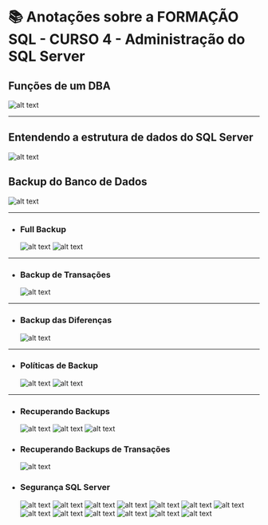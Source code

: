 # 📚 Anotações sobre a FORMAÇÃO SQL - CURSO 4 - Administração do SQL Server

## Funções de um DBA

![alt text](image.png)

---

## Entendendo a estrutura de dados do SQL Server

![alt text](image-1.png)

## Backup do Banco de Dados

![alt text](image-2.png)

---

- ### Full Backup

    ![alt text](image-3.png)
    ![alt text](image-4.png)

---

- ### Backup de Transações

    ![alt text](image-5.png)

---

- ### Backup das Diferenças

    ![alt text](image-6.png)

---

- ### Políticas de Backup

    ![alt text](image-8.png)
    ![alt text](image-7.png)

---

- ### Recuperando Backups

    ![alt text](image-9.png)
    ![alt text](image-10.png)
    ![alt text](image-11.png)

- ### Recuperando Backups de Transações

    ![alt text](image-12.png)

- ### Segurança SQL Server

    ![alt text](image-13.png)
    ![alt text](image-14.png)
    ![alt text](image-15.png)
    ![alt text](image-16.png)
    ![alt text](image-17.png)
    ![alt text](image-18.png)
    ![alt text](image-19.png)
    ![alt text](image-20.png)
    ![alt text](image-21.png)
    ![alt text](image-22.png)
    ![alt text](image-23.png)
    ![alt text](image-24.png)
    ![alt text](image-25.png)
    